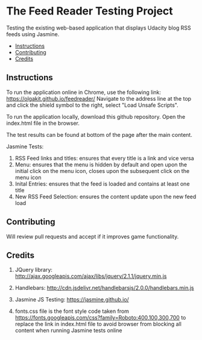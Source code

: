 # The Feed Reader Testing Project

Testing the existing web-based application that displays Udacity blog RSS feeds using Jasmine.

* [Instructions](#instructions)
* [Contributing](#contributing)
* [Credits](#credits)

## Instructions
To run the application online in Chrome, use the following link:
https://olgakit.github.io/feedreader/
Navigate to the address line at the top and click the shield symbol to the right, select "Load Unsafe Scripts".

To run the application locally, download this github repository. Open the index.html file in the browser.

The test results can be found at bottom of the page after the main content.

Jasmine Tests:

1. RSS Feed links and titles: ensures that every title is a link and vice versa
2. Menu: ensures that the menu is hidden by default and open upon the initial click on the menu icon, closes upon the subsequent click on the menu icon
3. Inital Entries: ensures that the feed is loaded and contains at least one title
4. New RSS Feed Selection: ensures the content update upon the new feed load

## Contributing
Will review pull requests and accept if it improves game functionality.

## Credits

1. JQuery library: http://ajax.googleapis.com/ajax/libs/jquery/2.1.1/jquery.min.js

2. Handlebars: http://cdn.jsdelivr.net/handlebarsjs/2.0.0/handlebars.min.js

3. Jasmine JS Testing: https://jasmine.github.io/

4. fonts.css file is the font style code taken from https://fonts.googleapis.com/css?family=Roboto:400,100,300,700 to replace the link in index.html file to avoid browser from blocking all content when running Jasmine tests online
